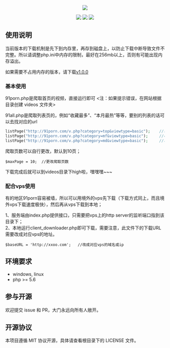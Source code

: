 <p align="center">
    <a href="https://github.com/zzjzz9266a/91porn_php"><img src="https://github.com/zzjzz9266a/91porn_php/blob/master/logo.jpg"></a>
</p>

<p align="center">
    <a href="https://github.com/zzjzz9266a/91porn_php"><img src="https://img.shields.io/badge/platform-all-lightgrey.svg"></a>
    <a href="https://github.com/zzjzz9266a/91porn_php"><img src="https://img.shields.io/apm/l/vim-mode.svg"></a>
    <a href="https://github.com/zzjzz9266a/91porn_php"><img src="https://img.shields.io/badge/language-php>=%205.6-orange.svg"></a>
</p>
  
## 使用说明
当前版本的下载机制是先下到内存里，再存到磁盘上，以防止下载中断导致文件不完整。所以请调整php.ini中内存的限制，最好在256mb以上，否则有可能出现内存溢出。

如果需要不占用内存的版本，请下载<a href="https://github.com/zzjzz9266a/91porn_php/releases/tag/v1.0.0">v1.0.0</a>

### 基本使用
91porn.php是爬取首页的视频，直接运行即可 <注：如果提示错误，在网站根据目录创建 videos 文件夹>

91all.php是爬取列表页的，例如“收藏最多”、“本月最热”等等，要别的列表的话可以去找对应的url
```` php
listPage("http://91porn.com/v.php?category=top&viewtype=basic");	//本月最热
listPage("http://91porn.com/v.php?category=mf&viewtype=basic");		//收藏最多
listPage("http://91porn.com/v.php?category=md&viewtype=basic");		//本月讨论
````
爬取页数可以自行更改，默认到10页；
````
$maxPage = 10;	//更改爬取页数
````

下载完成后就可以到videos目录下high啦，嘿嘿嘿~~~

### 配合vps使用
有的地区91porn容易被墙，所以可以用境外的vps先下载（下载方式同上，而且境外vps下载速度极快），然后再从vps下载到本地；

1、服务端由index.php提供接口，只需要把vps上的http server的监听端口指到该目录下；  
2、本地运行client_downloader.php即可下载，需要注意，此文件下的下载URL需要改成对应vps的地址。
````
$baseURL = 'http://xxoo.com';	//改成对应vps的域名或ip
````

## 环境要求

* windows, linux
* php >= 5.6

## 参与开源

欢迎提交 issue 和 PR，大门永远向所有人敞开。

## 开源协议

本项目遵循 MIT 协议开源，具体请查看根目录下的 LICENSE 文件。
